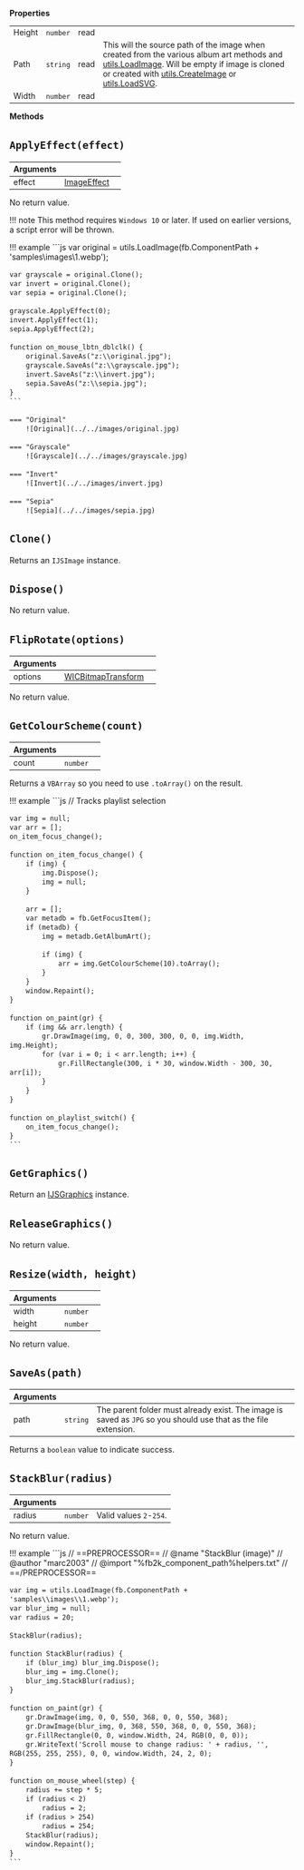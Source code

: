 **Properties**

|||||
|---|---|---|---|
|Height|`number`|read|
|Path|`string`|read|This will the source path of the image when created from the various album art methods and [utils.LoadImage](../../namespaces/utils/#utilsloadimagepath). Will be empty if image is cloned or created with [utils.CreateImage](../../namespaces/utils/#utilscreateimagewidth-height) or [utils.LoadSVG](../../namespaces/utils/#utilsloadsvgpath_or_xml-max_width).|
|Width|`number`|read|

**Methods**

## `ApplyEffect(effect)`
|Arguments|||
|---|---|---|
|effect|[ImageEffect](../../flags/#imageeffect)|

No return value.

!!! note
	This method requires `Windows 10` or later. If used on earlier
	versions, a script error will be thrown.
	
!!! example
	```js
	var original = utils.LoadImage(fb.ComponentPath + 'samples\\images\\1.webp');

	var grayscale = original.Clone();
	var invert = original.Clone();
	var sepia = original.Clone();

	grayscale.ApplyEffect(0);
	invert.ApplyEffect(1);
	sepia.ApplyEffect(2);

	function on_mouse_lbtn_dblclk() {
		original.SaveAs("z:\\original.jpg");
		grayscale.SaveAs("z:\\grayscale.jpg");
		invert.SaveAs("z:\\invert.jpg");
		sepia.SaveAs("z:\\sepia.jpg");
	}
	```

	=== "Original"
		![Original](../../images/original.jpg)

	=== "Grayscale"
		![Grayscale](../../images/grayscale.jpg)

	=== "Invert"
		![Invert](../../images/invert.jpg)

	=== "Sepia"
		![Sepia](../../images/sepia.jpg)

## `Clone()`
Returns an `IJSImage` instance.

## `Dispose()`
No return value.

## `FlipRotate(options)`
|Arguments|||
|---|---|---|
|options|[WICBitmapTransform](../../flags/#wicbitmaptransform)|

No return value.

## `GetColourScheme(count)`
|Arguments|||
|---|---|---|
|count|`number`|

Returns a `VBArray` so you need to use `.toArray()` on the result.

!!! example
	```js
	// Tracks playlist selection

	var img = null;
	var arr = [];
	on_item_focus_change();

	function on_item_focus_change() {
		if (img) {
			img.Dispose();
			img = null;
		}

		arr = [];
		var metadb = fb.GetFocusItem();
		if (metadb) {
			img = metadb.GetAlbumArt();

			if (img) {
				arr = img.GetColourScheme(10).toArray();
			}
		}
		window.Repaint();
	}

	function on_paint(gr) {
		if (img && arr.length) {
			gr.DrawImage(img, 0, 0, 300, 300, 0, 0, img.Width, img.Height);
			for (var i = 0; i < arr.length; i++) {
				gr.FillRectangle(300, i * 30, window.Width - 300, 30, arr[i]);
			}
		}
	}

	function on_playlist_switch() {
		on_item_focus_change();
	}
	```

## `GetGraphics()`
Return an [IJSGraphics](../IJSGraphics) instance.

## `ReleaseGraphics()`
No return value.

## `Resize(width, height)`
|Arguments|||
|---|---|---|
|width|`number`|
|height|`number`|

No return value.

## `SaveAs(path)`
|Arguments|||
|---|---|---|
|path|`string`|The parent folder must already exist. The image is saved as `JPG` so you should use that as the file extension.|

Returns a `boolean` value to indicate success.

## `StackBlur(radius)`
|Arguments|||
|---|---|---|
|radius|`number`|Valid values `2`-`254`.|

No return value.

!!! example
	```js
	// ==PREPROCESSOR==
	// @name "StackBlur (image)"
	// @author "marc2003"
	// @import "%fb2k_component_path%helpers.txt"
	// ==/PREPROCESSOR==

	var img = utils.LoadImage(fb.ComponentPath + 'samples\\images\\1.webp');
	var blur_img = null;
	var radius = 20;

	StackBlur(radius);

	function StackBlur(radius) {
		if (blur_img) blur_img.Dispose();
		blur_img = img.Clone();
		blur_img.StackBlur(radius);
	}

	function on_paint(gr) {
		gr.DrawImage(img, 0, 0, 550, 368, 0, 0, 550, 368);
		gr.DrawImage(blur_img, 0, 368, 550, 368, 0, 0, 550, 368);
		gr.FillRectangle(0, 0, window.Width, 24, RGB(0, 0, 0));
		gr.WriteText('Scroll mouse to change radius: ' + radius, '', RGB(255, 255, 255), 0, 0, window.Width, 24, 2, 0);
	}

	function on_mouse_wheel(step) {
		radius += step * 5;
		if (radius < 2)
			radius = 2;
		if (radius > 254)
			radius = 254;
		StackBlur(radius);
		window.Repaint();
	}
	```
